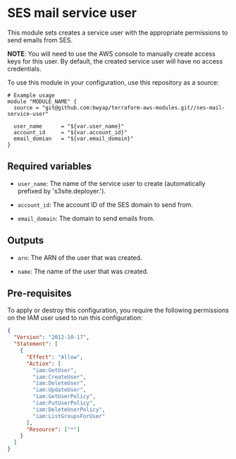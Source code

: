 # SES mail service user

This module sets creates a service user with the appropriate permissions to send emails from SES.

**NOTE**: You will need to use the AWS console to manually create access keys for this user. By default, the created service user will have no access credentials.

To use this module in your configuration, use this repository as a source:

```hcl
# Example usage
module "MODULE_NAME" {
  source = "git@github.com:bwyap/terraform-aws-modules.git//ses-mail-service-user"

  user_name      = "${var.user_name}"
  account_id     = "${var.account_id}"
  email_domian   = "${var.email_domain}"
}
```

## Required variables

- `user_name`: The name of the service user to create (automatically prefixed by 's3site.deployer.').

- `account_id`: The account ID of the SES domain to send from.

- `email_domain`: The domain to send emails from.


## Outputs

- `arn`: The ARN of the user that was created.

- `name`: The name of the user that was created.


## Pre-requisites

To apply or destroy this configuration, you require the following permissions on the IAM user used to run this configuration:

```json
{
  "Version": "2012-10-17",
  "Statement": [
    {
      "Effect": "Allow",
      "Action": [
        "iam:GetUser",
        "iam:CreateUser",
        "iam:DeleteUser",
        "iam:UpdateUser",
        "iam:GetUserPolicy",
        "iam:PutUserPolicy",
        "iam:DeleteUserPolicy",
        "iam:ListGroupsForUser"
      ],
      "Resource": ["*"]
    }
  ]
}
```
